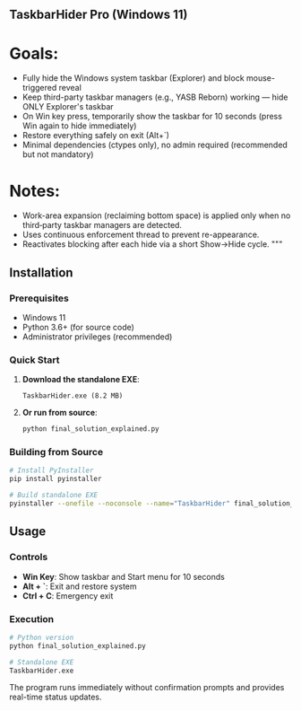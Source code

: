 
## TaskbarHider Pro (Windows 11)

# Goals:
- Fully hide the Windows system taskbar (Explorer) and block mouse-triggered reveal
- Keep third-party taskbar managers (e.g., YASB Reborn) working — hide ONLY Explorer's taskbar
- On Win key press, temporarily show the taskbar for 10 seconds (press Win again to hide immediately)
- Restore everything safely on exit (Alt+`)
- Minimal dependencies (ctypes only), no admin required (recommended but not mandatory)

# Notes:
- Work-area expansion (reclaiming bottom space) is applied only when no third‑party taskbar managers are detected.
- Uses continuous enforcement thread to prevent re-appearance.
- Reactivates blocking after each hide via a short Show→Hide cycle.
"""

## Installation

### Prerequisites
- Windows 11
- Python 3.6+ (for source code)
- Administrator privileges (recommended)

### Quick Start
1. **Download the standalone EXE**:
   ```
   TaskbarHider.exe (8.2 MB)
   ```

2. **Or run from source**:
   ```bash
   python final_solution_explained.py
   ```

### Building from Source
```bash
# Install PyInstaller
pip install pyinstaller

# Build standalone EXE
pyinstaller --onefile --noconsole --name="TaskbarHider" final_solution_explained.py
```

## Usage

### Controls
- **Win Key**: Show taskbar and Start menu for 10 seconds
- **Alt + `**: Exit and restore system
- **Ctrl + C**: Emergency exit

### Execution
```bash
# Python version
python final_solution_explained.py

# Standalone EXE
TaskbarHider.exe
```

The program runs immediately without confirmation prompts and provides real-time status updates.

